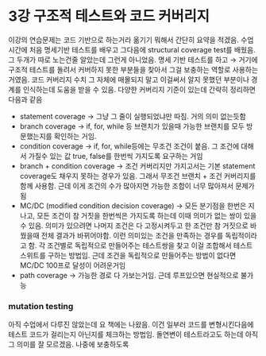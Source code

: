 # 3강 구조적 테스트와 코드 커버리지

이강의 연습문제는 코드 기반으로 하는거라 옮기기 뭐해서 간단히 요약을 적겠음.
수업시간에 처음 명세기반 테스트를 배우고 그다음에 structural coverage test를 배웠음. 그 두개가 따로 노는건줄 알았는데 그런게 아니었음. 명세 기반 테스트를 하고 → 거기에 구조적 테스트를 돌려서 커버하지 못한 부분들을 찾아서 그걸 보충하는 역할로 사용하는거였음. 코드 커버리지 수치 그 자체에 매몰되지 말고 이걸써서 알지 못했던 부분이나 경계를 인식하는데 도움을 받을 수 있음. 다양한 커버리지 기준이 있는데 간략히 정리하면 다음과 같음

- statement coverage → 그냥 그 줄이 실행되었냐만 따짐. 거의 의미 없는듯함
- branch coverage → if, for, while 등 브랜치가 있을때 가능한 브랜치를 모두 방문했는지를 확인하는 거임.
- condition coverage → if, for, while등에는 무조건 조건이 붙음. 그 조건에 대해서 가질수 있는 값 true, false를 한번씩 가지도록 요구하는 거임
- branch + condition coverage → 조건 커버리지만 가지고서는 기본 statement coverage도 채우지 못하는 경우가 있음. 그래서 무조건 브랜치 + 조건 커버리지를 함께 사용함. 근데 이게 조건의 수가 많아지면 가능한 조합이 너무 많아져서 문제가 됨
- MC/DC (modified condition decision coverage) → 모든 분기점을 한번은 지나고, 모든 조건이 참 거짓을 한번씩은 가지도록 하는데 이때 의미가 없는 쌍이 있을 수 있음. 의미가 있으려면 나머지 조건은 다 고정시켜두고 한 조건만 참 거짓으로 바꿨을때 전체 결과가 바뀌어야함. 이런 의미있는 조건을 만족하는 경우를 독립적이라고 함. 각 조건별로 독립적으로 만들어주는 테스트쌍을 찾고 이걸 조합해서 테스트 스위트를 구하는 방법임. 근데 조건을 독립적으로 만들어주는 방법이 없다면 MC/DC 100프로 달성이 어려운거임
- path coverage → 가능한 경로 다 가보는거임. 근데 루프있으면 현실적으로 불가능

### mutation testing

아직 수업에서 다루진 않았는데 요 책에는 나왔음. 이건 일부러 코드를 변형시킨다음에 테스트 코드가 걸리는지 아닌지를 체크하는 방법임. 돌연변이 테스트라고도 하는데 아직 그 의미를 잘 모르겠음. 나중에 보충하도록
